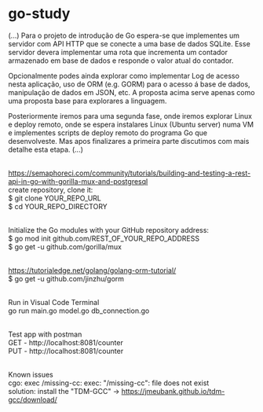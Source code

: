 # go-study
(...)
Para o projeto de introdução de Go espera-se que implementes um servidor com API HTTP que se conecte a uma base de dados SQLite. Esse servidor devera implementar uma rota que incrementa um contador armazenado em base de dados e responde o valor atual do contador.

Opcionalmente podes ainda explorar como implementar Log de acesso nesta aplicação, uso de ORM (e.g. GORM) para o acesso á base de dados, manipulação de dados em JSON, etc. A proposta acima serve apenas como uma proposta base para explorares a linguagem.

Posteriormente iremos para uma segunda fase, onde iremos explorar Linux e deploy remoto, onde se espera instalares Linux (Ubuntu server) numa VM e implementes scripts de deploy remoto do programa Go que desenvolveste. Mas apos finalizares a primeira parte discutimos com mais detalhe esta etapa.
(...)

<br/>https://semaphoreci.com/community/tutorials/building-and-testing-a-rest-api-in-go-with-gorilla-mux-and-postgresql
<br/> create repository, clone it:
<br/> $ git clone YOUR_REPO_URL
<br/> $ cd YOUR_REPO_DIRECTORY

<br/>Initialize the Go modules with your GitHub repository address:
<br/> $ go mod init github.com/REST_OF_YOUR_REPO_ADDRESS
<br/> $ go get -u github.com/gorilla/mux 

<br/>https://tutorialedge.net/golang/golang-orm-tutorial/
<br/> $ go get -u github.com/jinzhu/gorm

<br/>Run in Visual Code Terminal
<br/> go run main.go model.go db_connection.go

<br/>Test app with postman
<br/> GET - http://localhost:8081/counter
<br/> PUT - http://localhost:8081/counter

<br/>Known issues
<br/> cgo: exec /missing-cc: exec: "/missing-cc": file does not exist
<br/> solution: install the "TDM-GCC" -> https://jmeubank.github.io/tdm-gcc/download/
